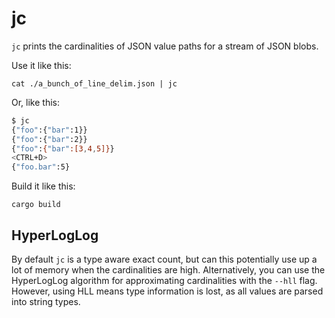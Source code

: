 jc
==

`jc` prints the cardinalities of JSON value paths for a stream of JSON blobs.

Use it like this:

`cat ./a_bunch_of_line_delim.json | jc`

Or, like this:

``` sh
$ jc
{"foo":{"bar":1}}
{"foo":{"bar":2}}
{"foo":{"bar":[3,4,5]}}
<CTRL+D>
{"foo.bar":5}
```

Build it like this:

`cargo build`

## HyperLogLog

By default `jc` is a type aware exact count, but can this potentially use up a
lot of memory when the cardinalities are high. Alternatively, you can use the
HyperLogLog algorithm for approximating cardinalities with the `--hll` flag.
However, using HLL means type information is lost, as all values are parsed into
string types.
